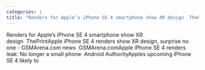 ```yaml
---
categories: j
title: "Renders for Apple’s iPhone SE 4 smartphone show XR design  ThePrint"
---
```

Renders for Apple’s iPhone SE 4 smartphone show XR design&nbsp;&nbsp;ThePrintApple iPhone SE 4 renders show XR design, surprise no one - GSMArena.com news&nbsp;&nbsp;GSMArena.comApple iPhone SE 4 renders leak: No longer a small phone&nbsp;&nbsp;Android AuthorityApples upcoming iPhone SE 4 likely to 